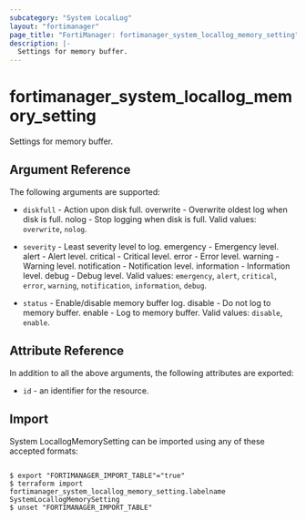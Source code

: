 ```yaml
---
subcategory: "System LocalLog"
layout: "fortimanager"
page_title: "FortiManager: fortimanager_system_locallog_memory_setting"
description: |-
  Settings for memory buffer.
---
```


# fortimanager_system_locallog_memory_setting
Settings for memory buffer.

## Argument Reference


The following arguments are supported:


* `diskfull` - Action upon disk full. overwrite - Overwrite oldest log when disk is full. nolog - Stop logging when disk is full. Valid values: `overwrite`, `nolog`.

* `severity` - Least severity level to log. emergency - Emergency level. alert - Alert level. critical - Critical level. error - Error level. warning - Warning level. notification - Notification level. information - Information level. debug - Debug level. Valid values: `emergency`, `alert`, `critical`, `error`, `warning`, `notification`, `information`, `debug`.

* `status` - Enable/disable memory buffer log. disable - Do not log to memory buffer. enable - Log to memory buffer. Valid values: `disable`, `enable`.



## Attribute Reference

In addition to all the above arguments, the following attributes are exported:
* `id` - an identifier for the resource.

## Import

System LocallogMemorySetting can be imported using any of these accepted formats:
```

$ export "FORTIMANAGER_IMPORT_TABLE"="true"
$ terraform import fortimanager_system_locallog_memory_setting.labelname SystemLocallogMemorySetting
$ unset "FORTIMANAGER_IMPORT_TABLE"
```

